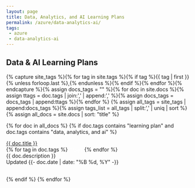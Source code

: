 ```yaml
---
layout: page
title: Data, Analytics, and AI Learning Plans
permalink: /azure/data-analytics-ai/
tags: 
 - azure
 - data-analytics-ai
---
```


<h2 id="tags-index">Data & AI Learning Plans</h2>

{% capture site_tags %}{% for tag in site.tags %}{% if tag %}{{ tag | first }}{% unless forloop.last %},{% endunless %}{% endif %}{% endfor %}{% endcapture %}{% assign docs_tags = "" %}{% for doc in site.docs %}{% assign ttags = doc.tags | join:',' | append:',' %}{% assign docs_tags = docs_tags | append:ttags %}{% endfor %}
{% assign all_tags = site_tags | append:docs_tags %}{% assign tags_list = all_tags | split:',' | uniq | sort %}
{% assign all_docs = site.docs | sort: "title" %}

{% for doc in all_docs %}
{% if doc.tags contains "learning plan" and doc.tags contains "data, analytics, and ai" %}
<div class="tag-entry">
    <div><a href="{{- site.baseurl -}}{{- doc.url -}}">{{ doc.title }}</a></div>
    <div>{% for tag in doc.tags %}<span style="font-size:12px" class="badge badge-{{ site.tag_color }}"><a style="cursor:pointer; color:white" href="{% if site.tag_search_endpoint %}{{ site.tag_search_endpoint }}{{ tag }}{% else %}{{ site.url }}{{ site.baseurl }}/tags#{{ tag }} {% endif %}">{{ tag }}</a></span>{% endfor %}</div>
    <div>{{ doc.description }}</div>
    <div>Updated <time datetime="{{- doc.date | date_to_xmlschema -}}"> {{- doc.date | date: "%B %d, %Y" -}}</time></div>
</div>
<div style="padding-bottom: 30px;"></div>
{% endif %}
{% endfor %}